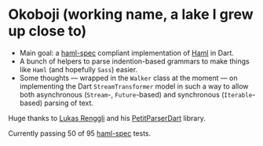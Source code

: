 # Okoboji (working name, a lake I grew up close to)

 * Main goal: a [haml-spec](https://github.com/haml/haml-spec) compliant implementation of [Haml](http://haml.info/) in Dart.
 * A bunch of helpers to parse indention-based grammars to make things like `Haml` (and hopefully `Sass`) easier.
 * Some thoughts — wrapped in the `Walker` class at the moment — on implementing the Dart `StreamTransformer` model in such a way to allow both asynchronous (`Stream`-, `Future`-based) and synchronous (`Iterable`-based) parsing of text.

Huge thanks to [Lukas Renggli](http://www.lukas-renggli.ch/) and his [PetitParserDart](https://github.com/renggli/PetitParserDart) library.

Currently passing 50 of 95 [haml-spec](https://github.com/haml/haml-spec) tests.
